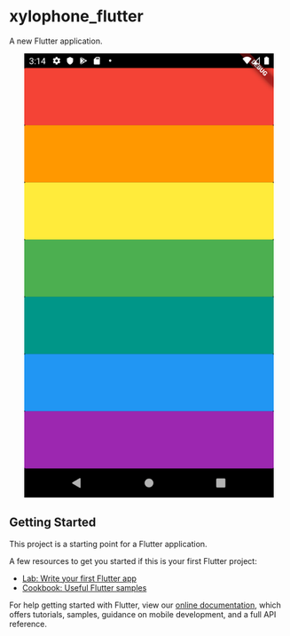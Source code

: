 # xylophone_flutter

A new Flutter application.

<p align="center">
<img src="https://github.com/ashikmhs/xylophone-flutter/blob/main/screenshort/Screenshot.png" width="450"  />
</p>

## Getting Started

This project is a starting point for a Flutter application.

A few resources to get you started if this is your first Flutter project:

- [Lab: Write your first Flutter app](https://flutter.dev/docs/get-started/codelab)
- [Cookbook: Useful Flutter samples](https://flutter.dev/docs/cookbook)

For help getting started with Flutter, view our
[online documentation](https://flutter.dev/docs), which offers tutorials,
samples, guidance on mobile development, and a full API reference.
